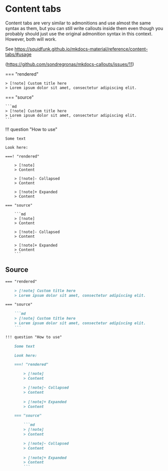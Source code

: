 # Content tabs

Content tabs are very similar to admonitions and use almost the same syntax as them, but you can still write callouts inside them even though you probably should just use the original admonition syntax in this context. However, both will work.

See https://squidfunk.github.io/mkdocs-material/reference/content-tabs/#usage 

(https://github.com/sondregronas/mkdocs-callouts/issues/11)


=== "rendered"

    > [!note] Custom title here
    > Lorem ipsum dolor sit amet, consectetur adipiscing elit.

=== "source"

    ```md
    > [!note] Custom title here
    > Lorem ipsum dolor sit amet, consectetur adipiscing elit.
    ```

!!! question "How to use"

    Some text

    Look here:

    ===! "rendered"

        > [!note]
        > Content

        > [!note]- Collapsed
        > Content
        
        > [!note]+ Expanded
        > Content

    === "source"

        ```md
        > [!note]
        > Content

        > [!note]- Collapsed
        > Content
        
        > [!note]+ Expanded
        > Content
        ```

## Source

```md
=== "rendered"

    > [!note] Custom title here
    > Lorem ipsum dolor sit amet, consectetur adipiscing elit.

=== "source"

    ```md
    > [!note] Custom title here
    > Lorem ipsum dolor sit amet, consectetur adipiscing elit.
    ```

!!! question "How to use"

    Some text

    Look here:

    ===! "rendered"

        > [!note]
        > Content

        > [!note]- Collapsed
        > Content
        
        > [!note]+ Expanded
        > Content

    === "source"

        ```md
        > [!note]
        > Content

        > [!note]- Collapsed
        > Content
        
        > [!note]+ Expanded
        > Content
        ```
```